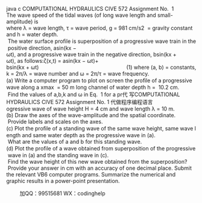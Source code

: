 java c
COMPUTATIONAL HYDRAULICS CIVE 572
Assignment No.  1
The wave speed of the tidal waves (of long wave length and small-amplitude) is
where λ = wave length, τ = wave period, g = 981 cm/s2  = gravity constant and h = water depth.  The water surface proﬁle is superposition of a progressive wave train in the positive direction, asin(kx − ωt), and a progressive wave train in the negative direction, bsin(kx + ωt), as follows:ζ(x,t) = asin(kx − ωt)+ bsin(kx + ωt)                                                           (1) where (a, b) = constants, k = 2π/λ = wave number and ω = 2π/τ = wave frequency.
(a) Write a computer program to plot on screen the proﬁle of a progressive wave along a xmax  = 50 m long channel of water depth h =  10.2 cm.  Find the values of a,b,k and ω in Eq.  1 for a pr代 写COMPUTATIONAL HYDRAULICS CIVE 572 Assignment No. 1
代做程序编程语言ogressive wave of wave height H = 4 cm and wave length λ = 10 m.
(b) Draw the axes of the wave-amplitude and the spatial coordinate.  Provide labels and scales on the axes.(c) Plot the proﬁle of a standing wave of the same wave height, same wave length and same water depth as the progressive wave in (a).  What are the values of a and b for this standing wave.(d) Plot the proﬁle of a wave obtained from superposition of the progressive wave in (a) and the standing wave in (c).  Find the wave height of this new wave obtained from the superposition?  Provide your answer in cm with an accuracy of one decimal place.
Submit the relevant VB6 computer programs. Summarize the numerical and graphic results in a power-point presentation.







         
加QQ：99515681  WX：codinghelp
